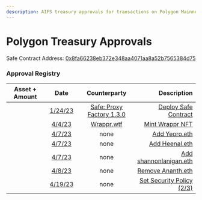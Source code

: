 ```yaml
---
description: AIFS treasury approvals for transactions on Polygon Mainnet
---
```


# Polygon Treasury Approvals

Safe Contract Address: [0x8fa66238eb372e348aa4071aa8a52b7565384d75](https://polygonscan.com/address/0x8fa66238eb372e348aa4071aa8a52b7565384d75)

### Approval Registry <a href="#registry" id="registry"></a>

<table><thead><tr><th width="170.33333333333331">Asset + Amount</th><th width="125" align="center">Date</th><th width="228" align="center">Counterparty</th><th align="right">Description</th></tr></thead><tbody><tr><td></td><td align="center"><a href="https://polygonscan.com/tx/0x01a277ea7919f587f9a9db34f48ba6e4a951798e7606e6804374e622393b6f4b">1/24/23</a></td><td align="center"> <a href="https://polygonscan.com/address/0xa6b71e26c5e0845f74c812102ca7114b6a896ab2">Safe: Proxy Factory 1.3.0</a></td><td align="right"><a href="../proposals/epoch-0/proposal-03.md">Deploy Safe Contract</a></td></tr><tr><td></td><td align="center"><a href="https://polygonscan.com/address/0x8fa66238eb372e348aa4071aa8a52b7565384d75#tokentxnsErc1155">4/4/23</a></td><td align="center"><a href="https://www.wrappr.wtf/137/0xe22ebfbd3e6609a9550a86545e37af7de1ee688b">Wrappr.wtf</a></td><td align="right"><a href="../proposals/epoch-2/aifsip-01.md">Mint Wrappr NFT</a></td></tr><tr><td></td><td align="center"><a href="https://polygonscan.com/tx/0x0e72a83b42a332ed16608460f6536e40b3f7d801f72e2f85cad3ee439d0cca91">4/7/23</a></td><td align="center">none</td><td align="right"><a href="../proposals/epoch-2/aifsip-01.md">Add Yeoro.eth</a></td></tr><tr><td></td><td align="center"><a href="https://polygonscan.com/tx/0xbd2b755b0e1570cdea5b8512719e7d3f6d0c6a36ba3c5c5ec110500698a8b890">4/7/23</a></td><td align="center">none</td><td align="right"><a href="../proposals/epoch-2/aifsip-01.md">Add Heenal.eth</a></td></tr><tr><td></td><td align="center"><a href="https://polygonscan.com/tx/0xaabb44f0e93a5a749ff1b1cbd4712ac9c6b8317a4a981661d04d58232b593e04">4/7/23</a></td><td align="center">none</td><td align="right"><a href="../proposals/epoch-2/aifsip-01.md">Add shannonlanigan.eth</a></td></tr><tr><td></td><td align="center"><a href="https://polygonscan.com/tx/0x2df550f1ac97854243a665aa27b3169e6f54a5dd43b8c6d26dee3f5bc7f397b7">4/8/23</a></td><td align="center">none</td><td align="right"><a href="../proposals/epoch-2/aifsip-01.md">Remove Ananth.eth</a></td></tr><tr><td></td><td align="center"><a href="https://polygonscan.com/tx/0xf202a9ca45f18e59b9edde15728d5c82f282a355842da3edaa3fc41700cd3c16">4/19/23</a></td><td align="center">none</td><td align="right"><a href="../proposals/epoch-2/aifsip-01.md">Set Security Policy (2/3)</a></td></tr></tbody></table>
